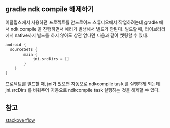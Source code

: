 ## gradle ndk compile 해제하기
이클립스에서 사용하던 프로젝트를 안드로이드 스튜디오에서 작업하려는데
gradle 에서 ndk compile 을 진행하면서 에러가 발생해서 빌드가 안된다.
빌드할 때, 라이브러리에서 native까지 빌드를 하지 않아도 상관 없다면 다음과 같이 셋팅할 수 있다.
```groovy
android {
  sourceSets {
        main {
            jni.srcDirs = []
        }
    }
}
```
프로젝트를 빌드할 때, jni가 있으면 자동으로 ndkcompile task 를 실행하게 되는데
jni.srcDirs 를 비워주어 자동으로 ndkcompile task 실행하는 것을 해제할 수 있다.

## 참고
[stackoverflow](https://stackoverflow.com/a/40400058/6759520)
